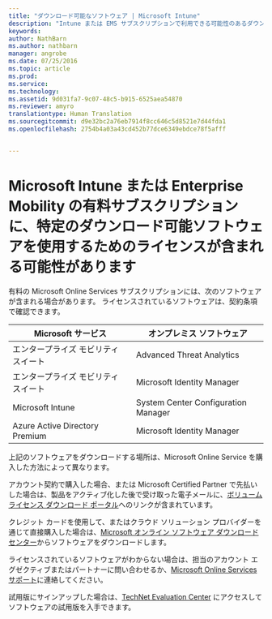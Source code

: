 ```yaml
---
title: "ダウンロード可能なソフトウェア | Microsoft Intune"
description: "Intune または EMS サブスクリプションで利用できる可能性のあるダウンロード可能なソフトウェアを確認します。"
keywords: 
author: NathBarn
ms.author: nathbarn
manager: angrobe
ms.date: 07/25/2016
ms.topic: article
ms.prod: 
ms.service: 
ms.technology: 
ms.assetid: 9d031fa7-9c07-48c5-b915-6525aea54870
ms.reviewer: amyro
translationtype: Human Translation
ms.sourcegitcommit: d9e32bc2a76eb7914f8cc646c5d8521e7d44fda1
ms.openlocfilehash: 2754b4a03a43cd452b77dce6349ebdce78f5afff


---
```


# Microsoft Intune または Enterprise Mobility の有料サブスクリプションに、特定のダウンロード可能ソフトウェアを使用するためのライセンスが含まれる可能性があります

有料の Microsoft Online Services サブスクリプションには、次のソフトウェアが含まれる場合があります。 ライセンスされているソフトウェアは、契約条項で確認できます。

| **Microsoft サービス**    | **オンプレミス ソフトウェア**           |
| ------------- |-------------|
|エンタープライズ モビリティ スイート |    Advanced Threat Analytics |
|エンタープライズ モビリティ スイート |    Microsoft Identity Manager |
|Microsoft Intune | System Center Configuration Manager |
|Azure Active Directory Premium |   Microsoft Identity Manager |

上記のソフトウェアをダウンロードする場所は、Microsoft Online Service を購入した方法によって異なります。

アカウント契約で購入した場合、または Microsoft Certified Partner で先払いした場合は、製品をアクティブ化した後で受け取った電子メールに、[ボリューム ライセンス ダウンロード ポータル](https://www.microsoft.com/Licensing/servicecenter/default.aspx)へのリンクが含まれています。

クレジット カードを使用して、またはクラウド ソリューション プロバイダーを通じて直接購入した場合は、[Microsoft オンライン ソフトウェア ダウンロード センター](https://www.microsoft.com/online/downloads/HomeRealmDiscovery.aspx)からソフトウェアをダウンロードします。

ライセンスされているソフトウェアがわからない場合は、担当のアカウント エグゼクティブまたはパートナーに問い合わせるか、[Microsoft Online Services サポート](https://technet.microsoft.com/en-us/dn932057.aspx)に連絡してください。

試用版にサインアップした場合は、[TechNet Evaluation Center](https://www.microsoft.com/evalcenter/try) にアクセスしてソフトウェアの試用版を入手できます。



<!--HONumber=Oct16_HO3-->


